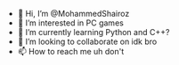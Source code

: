 - 👋 Hi, I’m @MohammedShairoz
- 👀 I’m interested in PC games 
- 🌱 I’m currently learning Python and C++? 
- 💞️ I’m looking to collaborate on idk bro 
- 📫 How to reach me uh don't

<!---
MohammedShairoz/MohammedShairoz is a ✨ special ✨ repository because its `README.md` (this file) appears on your GitHub profile.
You can click the Preview link to take a look at your changes.
--->
